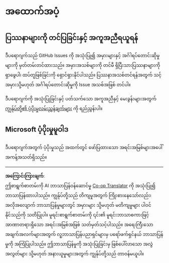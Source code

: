 <!--
CO_OP_TRANSLATOR_METADATA:
{
  "original_hash": "c9d207ff77b4bb46e46dc2b607a8ec1a",
  "translation_date": "2025-08-27T21:56:31+00:00",
  "source_file": "SUPPORT.md",
  "language_code": "my"
}
-->
# အထောက်အပံ့

## ပြဿနာများကို တင်ပြခြင်းနှင့် အကူအညီရယူရန်  

ဒီပရောဂျက်သည် GitHub Issues ကို အသုံးပြု၍ အမှားများနှင့် အင်္ဂါရပ်တောင်းဆိုမှုများကို မှတ်တမ်းတင်ထားသည်။ အမှားအသစ်များကို တင်မီ ရှိပြီးသားပြဿနာများကို ရှာဖွေပါ၊ ထပ်တူဖြစ်ခြင်းကို ရှောင်ရှားနိုင်ပါသည်။ ပြဿနာအသစ်တင်ရန်အတွက် သင့်အမှားသို့မဟုတ် အင်္ဂါရပ်တောင်းဆိုမှုကို Issue အသစ်အဖြစ် တင်ပါ။

ဒီပရောဂျက်ကို အသုံးပြုခြင်းနှင့် ပတ်သက်သော အကူအညီနှင့် မေးခွန်းများအတွက် [ကျွန်ုပ်တို့၏ ပံ့ပိုးမှုလမ်းညွှန်ချက်များ](CONTRIBUTING.md) ကို ရည်ညွှန်းပါ။

## Microsoft ပံ့ပိုးမှုမူဝါဒ  

ဒီပရောဂျက်အတွက် ပံ့ပိုးမှုသည် အထက်တွင် ဖော်ပြထားသော အရင်းအမြစ်များအပေါ် အကန့်အသတ်ရှိသည်။

---

**အကြောင်းကြားချက်**:  
ဤစာရွက်စာတမ်းကို AI ဘာသာပြန်ဝန်ဆောင်မှု [Co-op Translator](https://github.com/Azure/co-op-translator) ကို အသုံးပြု၍ ဘာသာပြန်ထားပါသည်။ ကျွန်ုပ်တို့သည် တိကျမှုအတွက် ကြိုးစားနေသော်လည်း၊ အလိုအလျောက် ဘာသာပြန်မှုများတွင် အမှားများ သို့မဟုတ် မတိကျမှုများ ပါဝင်နိုင်သည်ကို သတိပြုပါ။ မူရင်းစာရွက်စာတမ်းကို ၎င်း၏ မူရင်းဘာသာစကားဖြင့် အာဏာတရားရှိသော အရင်းအမြစ်အဖြစ် သတ်မှတ်သင့်ပါသည်။ အရေးကြီးသော အချက်အလက်များအတွက် လူ့ဘာသာပြန်ပညာရှင်များမှ ပရော်ဖက်ရှင်နယ် ဘာသာပြန်မှုကို အကြံပြုပါသည်။ ဤဘာသာပြန်မှုကို အသုံးပြုခြင်းမှ ဖြစ်ပေါ်လာသော အလွဲအလွတ်များ သို့မဟုတ် အနားယူမှုများအတွက် ကျွန်ုပ်တို့သည် တာဝန်မယူပါ။